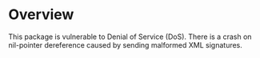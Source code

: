 # Overview

This package is vulnerable to Denial of Service (DoS). There is a crash on nil-pointer dereference caused by sending malformed XML signatures.

